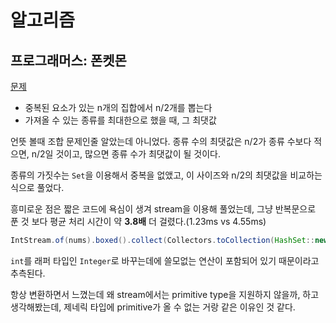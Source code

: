# 알고리즘
## 프로그래머스: 폰켓몬
[문제](https://programmers.co.kr/learn/courses/30/lessons/1845?)

- 중복된 요소가 있는 n개의 집합에서 n/2개를 뽑는다
- 가져올 수 있는 종류를 최대한으로 했을 때, 그 최댓값
  
언뜻 볼때 조합 문제인줄 알았는데 아니었다. 종류 수의 최댓값은 n/2가 종류 수보다 적으면, n/2일 것이고, 많으면 종류 수가 최댓값이 될 것이다.

종류의 가짓수는 `Set`을 이용해서 중복을 없앴고, 이 사이즈와 n/2의 최댓값을 비교하는 식으로 풀었다.

흥미로운 점은 짧은 코드에 욕심이 생겨 stream을 이용해 풀었는데, 그냥 반복문으로 푼 것 보다 평균 처리 시간이 약 **3.8배** 더 걸렸다.(1.23ms vs 4.55ms)

``` java
IntStream.of(nums).boxed().collect(Collectors.toCollection(HashSet::new));
```
`int`를 래퍼 타입인 `Integer`로 바꾸는데에 쓸모없는 연산이 포함되어 있기 때문이라고 추측된다.

항상 변환하면서 느꼈는데 왜 stream에서는 primitive type을 지원하지 않을까, 하고 생각해봤는데, 제네릭 타입에 primitive가 올 수 없는 거랑 같은 이유인 것 같다.